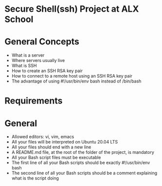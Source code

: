 # Secure Shell(ssh) Project at ALX School

# General Concepts
* What is a server
* Where servers usually live
* What is SSH
* How to create an SSH RSA key pair
* How to connect to a remote host using an SSH RSA key pair
* The advantage of using #!/usr/bin/env bash instead of /bin/bash

# Requirements
# General
* Allowed editors: vi, vim, emacs
* All your files will be interpreted on Ubuntu 20.04 LTS
* All your files should end with a new line
* A README.md file, at the root of the folder of the project, is mandatory
* All your Bash script files must be executable
* The first line of all your Bash scripts should be exactly #!/usr/bin/env bash
* The second line of all your Bash scripts should be a comment explaining what is the script doing